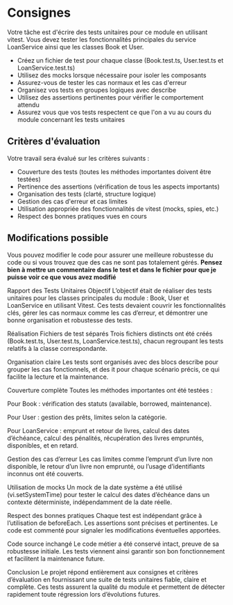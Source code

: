 # Consignes

Votre tâche est d'écrire des tests unitaires pour ce module en utilisant vitest. Vous devez tester les fonctionnalités principales du service LoanService ainsi que les classes Book et User.

- Créez un fichier de test pour chaque classe (Book.test.ts, User.test.ts et LoanService.test.ts)
- Utilisez des mocks lorsque nécessaire pour isoler les composants
- Assurez-vous de tester les cas normaux et les cas d'erreur
- Organisez vos tests en groupes logiques avec describe
- Utilisez des assertions pertinentes pour vérifier le comportement attendu
- Assurez vous que vos tests respectent ce que l'on a vu au cours du module concernant les tests unitaires 

## Critères d'évaluation

Votre travail sera évalué sur les critères suivants :

- Couverture des tests (toutes les méthodes importantes doivent être testées)
- Pertinence des assertions (vérification de tous les aspects importants)
- Organisation des tests (clarté, structure logique)
- Gestion des cas d'erreur et cas limites
- Utilisation appropriée des fonctionnalités de vitest (mocks, spies, etc.)
- Respect des bonnes pratiques vues en cours

## Modifications possible
Vous pouvez modifier le code pour assurer une meilleure robustesse du code ou si vous trouvez que des cas ne sont pas totalement gérés.
**Pensez bien à mettre un commentaire dans le test et dans le fichier pour que je puisse voir ce que vous avez modifié**

Rapport des Tests Unitaires
Objectif
L’objectif était de réaliser des tests unitaires pour les classes principales du module : Book, User et LoanService en utilisant Vitest. Ces tests devaient couvrir les fonctionnalités clés, gérer les cas normaux comme les cas d’erreur, et démontrer une bonne organisation et robustesse des tests.

Réalisation
Fichiers de test séparés
Trois fichiers distincts ont été créés (Book.test.ts, User.test.ts, LoanService.test.ts), chacun regroupant les tests relatifs à la classe correspondante.

Organisation claire
Les tests sont organisés avec des blocs describe pour grouper les cas fonctionnels, et des it pour chaque scénario précis, ce qui facilite la lecture et la maintenance.

Couverture complète
Toutes les méthodes importantes ont été testées :

Pour Book : vérification des statuts (available, borrowed, maintenance).

Pour User : gestion des prêts, limites selon la catégorie.

Pour LoanService : emprunt et retour de livres, calcul des dates d’échéance, calcul des pénalités, récupération des livres empruntés, disponibles, et en retard.

Gestion des cas d’erreur
Les cas limites comme l’emprunt d’un livre non disponible, le retour d’un livre non emprunté, ou l’usage d’identifiants inconnus ont été couverts.

Utilisation de mocks
Un mock de la date système a été utilisé (vi.setSystemTime) pour tester le calcul des dates d’échéance dans un contexte déterministe, indépendamment de la date réelle.

Respect des bonnes pratiques
Chaque test est indépendant grâce à l’utilisation de beforeEach. Les assertions sont précises et pertinentes. Le code est commenté pour signaler les modifications éventuelles apportées.

Code source inchangé
Le code métier a été conservé intact, preuve de sa robustesse initiale. Les tests viennent ainsi garantir son bon fonctionnement et facilitent la maintenance future.

Conclusion
Le projet répond entièrement aux consignes et critères d’évaluation en fournissant une suite de tests unitaires fiable, claire et complète. Ces tests assurent la qualité du module et permettent de détecter rapidement toute régression lors d’évolutions futures.